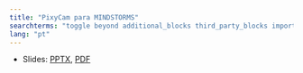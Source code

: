 ```yaml
---
title: "PixyCam para MINDSTORMS"
searchterms: "toggle beyond additional_blocks third_party_blocks importing adding_blocks pixycam_para_mindstorms"
lang: "pt"
---
```

 <ul>
 <li class="ng-binding">Slides:
 <a href="ProgrammingLessons/beyond/ThirdPartyBlocks.pptx">PPTX</a>,
 <a href="ProgrammingLessons/beyond/ThirdPartyBlocks.pdf">PDF</a>
 </li>
 </ul>
